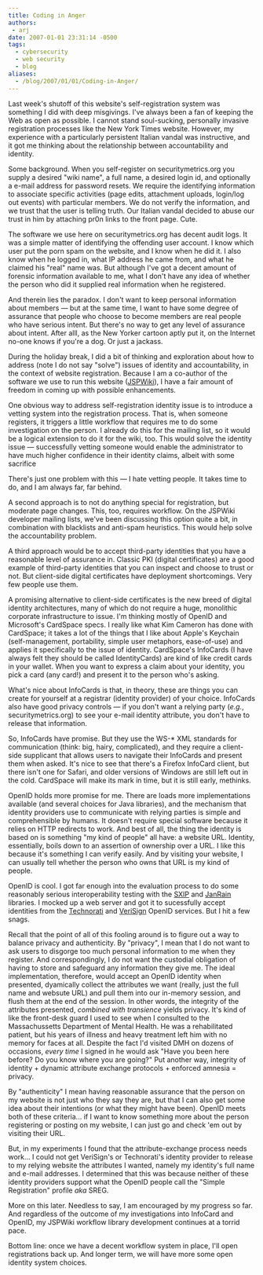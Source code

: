 ```yaml
---
title: Coding in Anger
authors:
 - arj
date: 2007-01-01 23:31:14 -0500
tags:
  - cybersecurity
  - web security
  - blog
aliases:
  - /blog/2007/01/01/Coding-in-Anger/
---
```

Last week's shutoff of this website's self-registration system was something I did with deep misgivings. I've always been a fan of keeping the Web as open as possible. I cannot stand soul-sucking, personally invasive registration processes like the New York Times website. However, my experience with a particularly persistent Italian vandal was instructive, and it got me thinking about the relationship between accountability and identity.

<!--more-->

Some background. When you self-register on securitymetrics.org you supply a desired "wiki name", a full name, a desired login id, and optionally a e-mail address for password resets. We require the identifying information to associate specific activities (page edits, attachment uploads, login/log out events) with particular members. We do not verify the information, and we trust that the user is telling truth. Our Italian vandal decided to abuse our trust in him by attaching pr0n links to the front page. Cute.

The software we use here on securitymetrics.org has decent audit logs. It was a simple matter of identifying the offending user account. I know which user put the porn spam on the website, and I know when he did it. I also know when he logged in, what IP address he came from, and what he claimed his "real" name was. But although I've got a decent amount of forensic information available to me, what I don't have any idea of whether the person who did it supplied real information when he registered.

And therein lies the paradox. I don't want to keep personal information about members &#x2014; but at the same time, I want to have some degree of assurance that people who choose to become members are real people who have serious intent. But there's no way to get any level of assurance about intent. After alll, as the New Yorker cartoon aptly put it, on the Internet no-one knows if you're a dog. Or just a jackass.

During the holiday break, I did a bit of thinking and exploration about how to address (note I do not say "solve") issues of identity and accountability, in the context of website registration. Because I am a co-author of the software we use to run this website ([JSPWiki](http://www.jspwiki.org)), I have a fair amount of freedom in coming up with possible enhancements.

One obvious way to address self-registration identity issue is to introduce a vetting system into the registration process. That is, when someone registers, it triggers a little workflow that requires me to do some investigation on the person. I already do this for the mailing list, so it would be a logical extension to do it for the wiki, too. This would solve the identity issue &#x2014; successfully vetting someone would enable the administrator to have much higher confidence in their identity claims, albeit with some sacrifice

There's just one problem with this &#x2014; I hate vetting people. It takes time to do, and I am always far, far behind.

A second approach is to not do anything special for registration, but moderate page changes. This, too, requires workflow. On the JSPWiki developer mailing lists, we've been discussing this option quite a bit, in combination with blacklists and anti-spam heuristics. This would help solve the accountability problem.

A third approach would be to accept third-party identities that you have a reasonable level of assurance in. Classic PKI (digital certificates) are a good example of third-party identities that you can inspect and choose to trust or not. But client-side digital certificates have deployment shortcomings. Very few people use them.

A promising alternative to client-side certificates is the new breed of digital identity architectures, many of which do not require a huge, monolithic corporate infrastructure to issue. I'm thinking mostly of OpenID and Microsoft's CardSpace specs. I really like what Kim Cameron has done with CardSpace; it takes a lot of the things that I like about Apple's Keychain (self-management, portability, simple user metaphors, ease-of-use) and applies it specifically to the issue of identity. CardSpace's InfoCards (I have always felt they should be called IdentityCards) are kind of like credit cards in your wallet. When you want to express a claim about your identity, you pick a card (any card!) and present it to the person who's asking.

What's nice about InfoCards is that, in theory, these are things you can create for yourself at a registrar (identity provider) of your choice. InfoCards also have good privacy controls &#x2014; if you don't want a relying party (_e.g._, securitymetrics.org) to see your e-mail identity attribute, you don't have to release that information.

So, InfoCards have promise. But they use the WS-* XML standards for communication (think: big, hairy, complicated), and they require a client-side supplicant that allows users to navigate their InfoCards and present them when asked. It's nice to see that there's a Firefox InfoCard client, but there isn't one for Safari, and older versions of Windows are still left out in the cold. CardSpace will make its mark in time, but it is still early, methinks.

OpenID holds more promise for me. There are loads more implementations available (and several choices for Java libraries), and the mechanism that identity providers use to communicate with relying parties is simple and comprehensible by humans. It doesn't require special software because it relies on HTTP redirects to work. And best of all, the thing the identity is based on is something "my kind of people" all have: a website URL. Identity, essentially, boils down to an assertion of ownership over a URL. I like this because it's something I can verify easily. And by visiting your website, I can usually tell whether the person who owns that URL is my kind of people.

OpenID is cool. I got far enough into the evaluation process to do some reasonably serious interoperability testing with the [SXIP](http://code.sxip.com/openid4java/) and [JanRain](http://www.openidenabled.com/openid/libraries/java) libraries. I mocked up a web server and got it to sucessfully accept identities from the [Technorati](http://www.technorati.com/weblog/2006/10/144.html) and [VeriSign](http://pip.verisignlabs.com/) OpenID services. But I hit a few snags.

Recall that the point of all of this fooling around is to figure out a way to balance privacy and authenticity. By "privacy", I mean that I do not want to ask users to disgorge too much personal information to me when they register. And correspondingly, I do not want the custodial obligation of having to store and safeguard any information they give me. The ideal implementation, therefore, would accept an OpenID identity when presented, dyamically collect the attributes we want (really, just the full name and websute URL) and pull them into our in-memory session, and flush them at the end of the session. In other words, the integrity of the attributes presented, _combined with transience_ yields privacy. It's kind of like the front-desk guard I used to see when I consulted to the Massachussetts Department of Mental Health. He was a rehabilitated patient, but his years of illness and heavy treatment left him with no memory for faces at all. Despite the fact I'd visited DMH on dozens of occasions, _every time_ I signed in he would ask "Have you been here before? Do you know where you are going?" Put another way, integrity of identity + dynamic attribute exchange protocols + enforced amnesia = privacy.

By "authenticity" I mean having reasonable assurance that the person on my website is not just who they say they are, but that I can also get some idea about their intentions (or what they might have been). OpenID meets both of these criteria... if I want to know something more about the person registering or posting on my website, I can just go and check 'em out by visiting their URL.

But, in my experiments I found that the attribute-exchange process needs work... I could not get VeriSign's or Technorati's identity provider to release to my relying website the attributes I wanted, namely my identity's full name and e-mail addresses. I determined that this was because neither of these identity providers support what the OpenID people call the "Simple Registration" profile _aka_ SREG.

More on this later. Needless to say, I am encouraged by my progress so far. And regardless of the outcome of my investigations into InfoCard and OpenID, my JSPWiki workflow library development continues at a torrid pace.

Bottom line: once we have a decent workflow system in place, I'll open registrations back up. And longer term, we will have more some open identity system choices.
